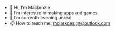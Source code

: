 - 👋 Hi, I’m Mackenzie
- 👀 I’m interested in making apps and games
- 🌱 I’m currently learning unreal
- 📫 How to reach me: mclarkdesign@outlook.com

<!---
larkdesign/larkdesign is a ✨ special ✨ repository because its `README.md` (this file) appears on your GitHub profile.
You can click the Preview link to take a look at your changes.
--->
